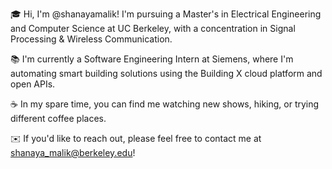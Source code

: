 🎓 Hi, I'm @shanayamalik! I'm pursuing a Master's in Electrical Engineering and Computer Science at UC Berkeley, with a concentration in Signal Processing & Wireless Communication. 

📚 I'm currently a Software Engineering Intern at Siemens, where I'm automating smart building solutions using the Building X cloud platform and open APIs. 

☕ In my spare time, you can find me watching new shows, hiking, or trying different coffee places.

✉️ If you'd like to reach out, please feel free to contact me at shanaya_malik@berkeley.edu! 
